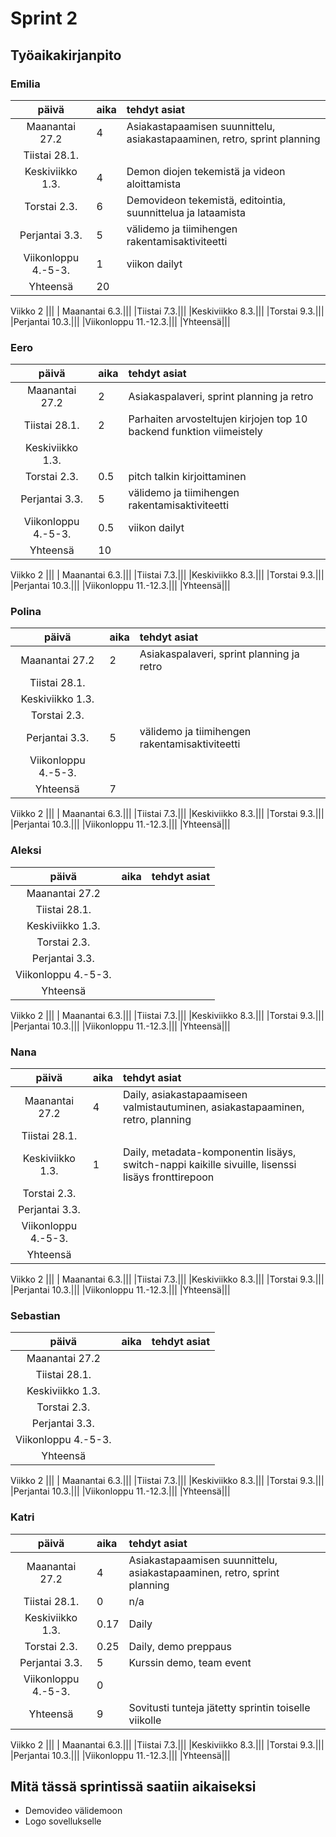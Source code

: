 # Sprint 2
## Työaikakirjanpito

### Emilia
| päivä | aika | tehdyt asiat  |
| :----:|:-----| :-----|
| Maanantai 27.2|4|Asiakastapaamisen suunnittelu, asiakastapaaminen, retro, sprint planning|
|Tiistai 28.1.|||
|Keskiviikko 1.3.|4|Demon diojen tekemistä ja videon aloittamista|
|Torstai 2.3.|6|Demovideon tekemistä, editointia, suunnittelua ja lataamista|
|Perjantai 3.3.|5|välidemo ja tiimihengen rakentamisaktiviteetti|
|Viikonloppu 4.-5-3.|1|viikon dailyt|
|Yhteensä|20||
Viikko 2
|||
| Maanantai 6.3.|||
|Tiistai 7.3.|||
|Keskiviikko 8.3.|||
|Torstai 9.3.|||
|Perjantai 10.3.|||
|Viikonloppu 11.-12.3.|||
|Yhteensä|||

### Eero
| päivä | aika | tehdyt asiat  |
| :----:|:-----| :-----|
| Maanantai 27.2|2|Asiakaspalaveri, sprint planning ja retro|
|Tiistai 28.1.|2|Parhaiten arvosteltujen kirjojen top 10 backend funktion viimeistely|
|Keskiviikko 1.3.|||
|Torstai 2.3.|0.5|pitch talkin kirjoittaminen|
|Perjantai 3.3.|5|välidemo ja tiimihengen rakentamisaktiviteetti|
|Viikonloppu 4.-5-3.|0.5|viikon dailyt|
|Yhteensä|10||
Viikko 2
|||
| Maanantai 6.3.|||
|Tiistai 7.3.|||
|Keskiviikko 8.3.|||
|Torstai 9.3.|||
|Perjantai 10.3.|||
|Viikonloppu 11.-12.3.|||
|Yhteensä|||

### Polina
| päivä | aika | tehdyt asiat  |
| :----:|:-----| :-----|
| Maanantai 27.2|2|Asiakaspalaveri, sprint planning ja retro|
|Tiistai 28.1.|||
|Keskiviikko 1.3.|||
|Torstai 2.3.|||
|Perjantai 3.3.|5|välidemo ja tiimihengen rakentamisaktiviteetti|
|Viikonloppu 4.-5-3.|||
|Yhteensä|7||
Viikko 2
|||
| Maanantai 6.3.|||
|Tiistai 7.3.|||
|Keskiviikko 8.3.|||
|Torstai 9.3.|||
|Perjantai 10.3.|||
|Viikonloppu 11.-12.3.|||
|Yhteensä|||
### Aleksi
| päivä | aika | tehdyt asiat  |
| :----:|:-----| :-----|
| Maanantai 27.2|||
|Tiistai 28.1.|||
|Keskiviikko 1.3.|||
|Torstai 2.3.|||
|Perjantai 3.3.|||
|Viikonloppu 4.-5-3.|||
|Yhteensä|||
Viikko 2
|||
| Maanantai 6.3.|||
|Tiistai 7.3.|||
|Keskiviikko 8.3.|||
|Torstai 9.3.|||
|Perjantai 10.3.|||
|Viikonloppu 11.-12.3.|||
|Yhteensä|||

### Nana
| päivä | aika | tehdyt asiat  |
| :----:|:-----| :-----|
| Maanantai 27.2|4|Daily, asiakastapaamiseen valmistautuminen, asiakastapaaminen, retro, planning|
|Tiistai 28.1.|||
|Keskiviikko 1.3.|1|Daily, metadata-komponentin lisäys, switch-nappi kaikille sivuille, lisenssi lisäys fronttirepoon|
|Torstai 2.3.|||
|Perjantai 3.3.|||
|Viikonloppu 4.-5-3.|||
|Yhteensä|||
Viikko 2
|||
| Maanantai 6.3.|||
|Tiistai 7.3.|||
|Keskiviikko 8.3.|||
|Torstai 9.3.|||
|Perjantai 10.3.|||
|Viikonloppu 11.-12.3.|||
|Yhteensä|||
### Sebastian
| päivä | aika | tehdyt asiat  |
| :----:|:-----| :-----|
| Maanantai 27.2|||
|Tiistai 28.1.|||
|Keskiviikko 1.3.|||
|Torstai 2.3.|||
|Perjantai 3.3.|||
|Viikonloppu 4.-5-3.|||
|Yhteensä|||
Viikko 2
|||
| Maanantai 6.3.|||
|Tiistai 7.3.|||
|Keskiviikko 8.3.|||
|Torstai 9.3.|||
|Perjantai 10.3.|||
|Viikonloppu 11.-12.3.|||
|Yhteensä|||
### Katri
| päivä | aika | tehdyt asiat  |
| :----:|:-----| :-----|
| Maanantai 27.2|4|Asiakastapaamisen suunnittelu, asiakastapaaminen, retro, sprint planning|
|Tiistai 28.1.|0|n/a|
|Keskiviikko 1.3.|0.17|Daily|
|Torstai 2.3.|0.25|Daily, demo preppaus|
|Perjantai 3.3.|5|Kurssin demo, team event|
|Viikonloppu 4.-5-3.|0||
|Yhteensä|9|Sovitusti tunteja jätetty sprintin toiselle viikolle|
Viikko 2
|||
| Maanantai 6.3.|||
|Tiistai 7.3.|||
|Keskiviikko 8.3.|||
|Torstai 9.3.|||
|Perjantai 10.3.|||
|Viikonloppu 11.-12.3.|||
|Yhteensä|||

## Mitä tässä sprintissä saatiin aikaiseksi
- Demovideo välidemoon
- Logo sovellukselle
